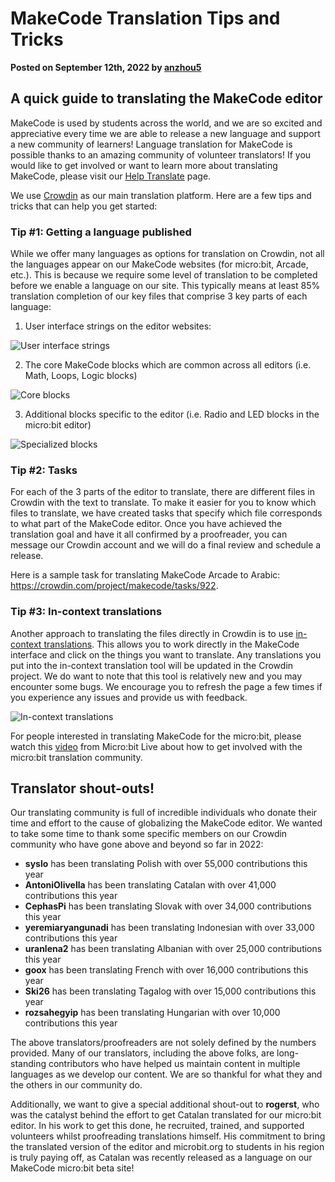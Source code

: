 # MakeCode Translation Tips and Tricks

**Posted on September 12th, 2022 by [anzhou5](https://github.com/anzhou5)**

## A quick guide to translating the MakeCode editor

MakeCode is used by students across the world, and we are so excited and appreciative every time we are able to release a new language and support a new community of learners!  Language translation for MakeCode is possible thanks to an amazing community of volunteer translators! If you would like to get involved or want to learn more about translating MakeCode, please visit our [Help Translate](https://makecode.com/translate) page.

We use [Crowdin](https://crowdin.com/project/makecode) as our main translation platform. Here are a few tips and tricks that can help you get started:

### Tip #1: Getting a language published
While we offer many languages as options for translation on Crowdin, not all the languages appear on our MakeCode websites (for micro:bit, Arcade, etc.). This is because we require some level of translation to be completed before we enable a language on our site. This typically means at least 85% translation completion of our key files that comprise 3 key parts of each language:

1)	User interface strings on the editor websites:

![User interface strings](/static/blog/microbit/localization/user-interface-strings.png)

2)	The core MakeCode blocks which are common across all editors (i.e. Math, Loops, Logic blocks)

![Core blocks](/static/blog/microbit/localization/core-blocks.png)

3)	Additional blocks specific to the editor (i.e. Radio and LED blocks in the micro:bit editor)

![Specialized blocks](/static/blog/microbit/localization/specialized-blocks.png)

### Tip #2: Tasks

For each of the 3 parts of the editor to translate, there are different files in Crowdin with the text to translate.  To make it easier for you to know which files to translate, we have created tasks that specify which file corresponds to what part of the MakeCode editor.  Once you have achieved the translation goal and have it all confirmed by a proofreader, you can message our Crowdin account and we will do a final review and schedule a release.

Here is a sample task for translating MakeCode Arcade to Arabic: https://crowdin.com/project/makecode/tasks/922.

### Tip #3: In-context translations

Another approach to translating the files directly in Crowdin is to use [in-context translations](https://makecode.com/translate/in-context). This allows you to work directly in the MakeCode interface and click on the things you want to translate. Any translations you put into the in-context translation tool will be updated in the Crowdin project. We do want to note that this tool is relatively new and you may encounter some bugs.  We encourage you to refresh the page a few times if you experience any issues and provide us with feedback.

![In-context translations](/static/blog/microbit/localization/in-context-translations.png)

For people interested in translating MakeCode for the micro:bit, please watch this [video](https://www.youtube.com/watch?v=eQldcOs-1_4) from Micro:bit Live about how to get involved with the micro:bit translation community.

## Translator shout-outs!

Our translating community is full of incredible individuals who donate their time and effort to the cause of globalizing the MakeCode editor. We wanted to take some time to thank some specific members on our Crowdin community who have gone above and beyond so far in 2022:

- **syslo** has been translating Polish with over 55,000 contributions this year
- **AntoniOlivella** has been translating Catalan with over 41,000 contributions this year
- **CephasPi** has been translating Slovak with over 34,000 contributions this year
- **yeremiaryangunadi** has been translating Indonesian with over 33,000 contributions this year
- **uranlena2** has been translating Albanian with over 25,000 contributions this year
- **goox** has been translating French with over 16,000 contributions this year
- **Ski26** has been translating Tagalog with over 15,000 contributions this year
- **rozsahegyip** has been translating Hungarian with over 10,000 contributions this year

The above translators/proofreaders are not solely defined by the numbers provided. Many of our translators, including the above folks, are long-standing contributors who have helped us maintain content in multiple languages as we develop our content. We are so thankful for what they and the others in our community do.

Additionally, we want to give a special additional shout-out to **rogerst**, who was the catalyst behind the effort to get Catalan translated for our micro:bit editor. In his work to get this done, he recruited, trained, and supported volunteers whilst proofreading translations himself. His commitment to bring the translated version of the editor and microbit.org to students in his region is truly paying off, as Catalan was recently released as a language on our MakeCode micro:bit beta site!